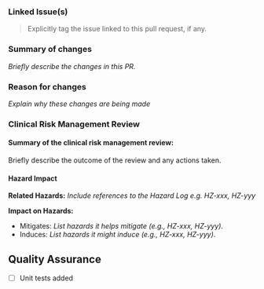 ### Linked Issue(s)
> Explicitly tag the issue linked to this pull request, if any.

### Summary of changes
*Briefly describe the changes in this PR.*

### Reason for changes
*Explain why these changes are being made*

<!-- Fill out the following section if this PR is related to a medical device. -->
<!-- Delete this section if your changes are not related to medical devices. -->
### Clinical Risk Management Review 
#### Summary of the clinical risk management review:
Briefly describe the outcome of the review and any actions taken.

#### Hazard Impact
**Related Hazards:** *Include references to the Hazard Log e.g. HZ-xxx, HZ-yyy*

**Impact on Hazards:** 
- Mitigates: *List hazards it helps mitigate (e.g., HZ-xxx, HZ-yyy)*.
- Induces: *List hazards it might induce (e.g., HZ-xxx, HZ-yyy)*.

## Quality Assurance
- [ ] Unit tests added
